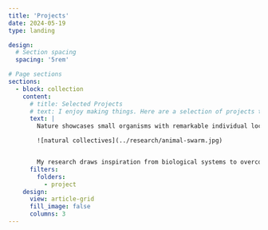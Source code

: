 ```yaml
---
title: 'Projects'
date: 2024-05-19
type: landing

design:
  # Section spacing
  spacing: '5rem'

# Page sections
sections:
  - block: collection
    content:
      # title: Selected Projects
      # text: I enjoy making things. Here are a selection of projects that I have worked on over the years.
      text: |
        Nature showcases small organisms with remarkable individual locomotion and collective behaviors – from hummingbirds demonstrating great agility and precise hovering, to schools of fish navigating thousands of miles in adaptive group patterns. Imagine replicating such feats with swarms of small robots.

        ![natural collectives](../research/animal-swarm.jpg)


        My research draws inspiration from biological systems to overcome the challenges in miniaturize robotic swarms. I aim to develop cost-effective, small-scale robots for practical applications, such as exploring cluttered environments, monitoring ecosystems, and gathering high-resolution ocean observations.
      filters:
        folders:
          - project
    design:
      view: article-grid
      fill_image: false
      columns: 3
---
```

